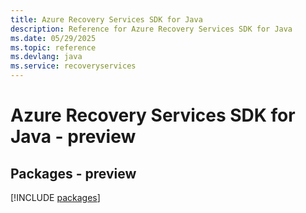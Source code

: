 ```yaml
---
title: Azure Recovery Services SDK for Java
description: Reference for Azure Recovery Services SDK for Java
ms.date: 05/29/2025
ms.topic: reference
ms.devlang: java
ms.service: recoveryservices
---
```

# Azure Recovery Services SDK for Java - preview
## Packages - preview
[!INCLUDE [packages](recovery-services-index.md)]